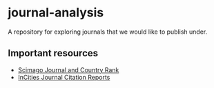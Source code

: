 # journal-analysis
A repository for exploring journals that we would like to publish under.

## Important resources

* [Scimago Journal and Country Rank](https://www.scimagojr.com/aboutus.php)
* [InCities Journal Citation Reports]( http://jcr.incites.thomsonreuters.com/JCRJournalHomeAction.action?wsid=5Aa4jbtfC2lQdEGIwCT&Init=Yes&SrcApp=IC2LS&SID=H6-gdiAea4KogIEbyxx7iUr4obA2S2omDx2BTz-18x2dDOuJZ4XsZ6keA24DqhpckAx3Dx3Dw1c6x2Bx2BP7NHfVnpg6nSkZqAx3Dx3D-9vvmzcndpRgQCGPd1c2qPQx3Dx3D-wx2BJQh9GKVmtdJw3700KssQx3Dx3D)